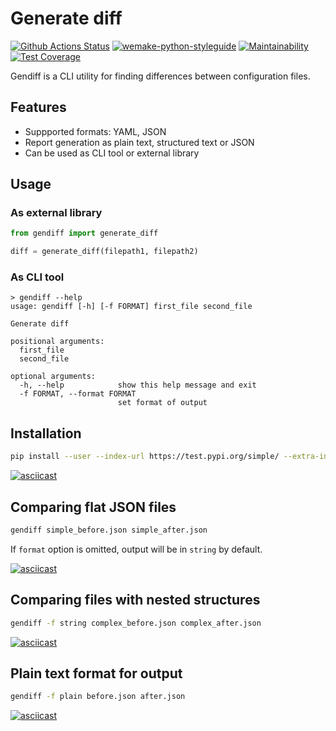 # Generate diff

[![Github Actions Status](https://github.com/altvec/python-project-lvl2/workflows/Python%20CI/badge.svg)](https://github.com/altvec/python-project-lvl2/actions)
[![wemake-python-styleguide](https://img.shields.io/badge/style-wemake-000000.svg)](https://github.com/wemake-services/wemake-python-styleguide)
[![Maintainability](https://api.codeclimate.com/v1/badges/91dea468d18ac43f14a4/maintainability)](https://codeclimate.com/github/altvec/python-project-lvl2/maintainability)
[![Test Coverage](https://api.codeclimate.com/v1/badges/91dea468d18ac43f14a4/test_coverage)](https://codeclimate.com/github/altvec/python-project-lvl2/test_coverage)

Gendiff is a CLI utility for finding differences between configuration files.

## Features

- Suppported formats: YAML, JSON
- Report generation as plain text, structured text or JSON
- Can be used as CLI tool or external library

## Usage

### As external library

```python
from gendiff import generate_diff

diff = generate_diff(filepath1, filepath2)
```

### As CLI tool

```
> gendiff --help
usage: gendiff [-h] [-f FORMAT] first_file second_file

Generate diff

positional arguments:
  first_file
  second_file

optional arguments:
  -h, --help            show this help message and exit
  -f FORMAT, --format FORMAT
                        set format of output
```

## Installation

```bash
pip install --user --index-url https://test.pypi.org/simple/ --extra-index-url https://pypi.org/simple/ altvec-gendiff
```

[![asciicast](https://asciinema.org/a/zWdiPRzNsa0GnjYPVz4x6mW8E.svg)](https://asciinema.org/a/zWdiPRzNsa0GnjYPVz4x6mW8E)

## Comparing flat JSON files

```bash
gendiff simple_before.json simple_after.json
```

If `format` option is omitted, output will be in `string` by default.

[![asciicast](https://asciinema.org/a/9yjT0m0EH5YLqdUid1oSkNxgw.svg)](https://asciinema.org/a/9yjT0m0EH5YLqdUid1oSkNxgw)

## Comparing files with nested structures

```bash
gendiff -f string complex_before.json complex_after.json
```

[![asciicast](https://asciinema.org/a/qIsw8Ta6Ac950Lg3c8fHxZp2O.svg)](https://asciinema.org/a/qIsw8Ta6Ac950Lg3c8fHxZp2O)

## Plain text format for output

```bash
gendiff -f plain before.json after.json
```

[![asciicast](https://asciinema.org/a/aXK48JaC8f0mr9iMPA73sA6Bg.svg)](https://asciinema.org/a/aXK48JaC8f0mr9iMPA73sA6Bg)
